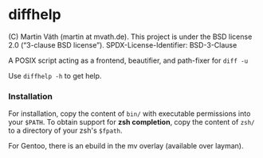 # diffhelp

(C) Martin Väth (martin at mvath.de).
This project is under the BSD license 2.0 (“3-clause BSD license”).
SPDX-License-Identifier: BSD-3-Clause

A POSIX script acting as a frontend, beautifier, and path-fixer for `diff -u`

Use `diffhelp -h` to get help.

### Installation

For installation, copy the content of `bin/` with executable permissions into
your `$PATH`. To obtain support for __zsh completion__, copy the content of
`zsh/` to a directory of your zsh's `$fpath`.

For Gentoo, there is an ebuild in the mv overlay (available over layman).
